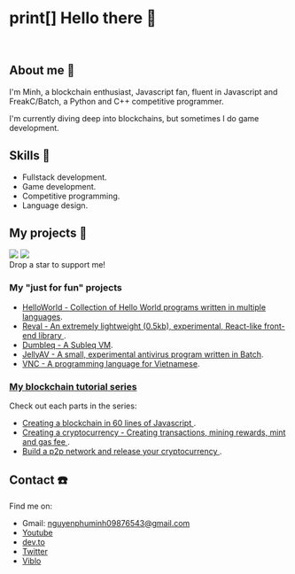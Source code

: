 # print[] Hello there 👋

<br/>

## About me 📓
I'm Minh, a blockchain enthusiast, Javascript fan, fluent in Javascript and FreakC/Batch, a Python and C++ competitive programmer.

I'm currently diving deep into blockchains, but sometimes I do game development.

## Skills 💪
* Fullstack development.
* Game development.
* Competitive programming.
* Language design.

## My projects 🤩
<a href="https://github.com/nguyenphuminh/JeChain"><img src="https://github-readme-stats.vercel.app/api/pin/?username=nguyenphuminh&repo=JeChain"/></a>
<a href="https://github.com/FreakC-Foundation/FreakC"><img src="https://github-readme-stats.vercel.app/api/pin/?username=FreakC-Foundation&repo=freakc"/></a>
<br/>
Drop a star to support me!

### My "just for fun" projects
* [HelloWorld - Collection of Hello World programs written in multiple languages](https://github.com/nguyenphuminh/HelloWorld).
* [Reval - An extremely lightweight (0.5kb), experimental, React-like front-end library ](https://github.com/nguyenphuminh/reval).
* [Dumbleq - A Subleq VM](https://github.com/nguyenphuminh/dumbleq).
* [JellyAV - A small, experimental antivirus program written in Batch](https://github.com/nguyenphuminh/JellyAV).
* [VNC - A programming language for Vietnamese](https://github.com/nguyenphuminh/VNC).

### [My blockchain tutorial series](https://dev.to/freakcdev297/series/15322)
Check out each parts in the series:
* [Creating a blockchain in 60 lines of Javascript ](https://dev.to/freakcdev297/creating-a-blockchain-in-60-lines-of-javascript-5fka).
* [Creating a cryptocurrency - Creating transactions, mining rewards, mint and gas fee ](https://dev.to/freakcdev297/creating-transactions-mining-rewards-mint-and-gas-fee-5hhf).
* [Build a p2p network and release your cryptocurrency ](https://dev.to/freakcdev297/build-a-p2p-network-and-release-your-cryptocurrency-clf).

## Contact ☎️
Find me on:
* Gmail: nguyenphuminh09876543@gmail.com
* [Youtube](https://www.youtube.com/channel/UCfoL6jxesUq0urUHBqXY1WA)
* [dev.to](https://dev.to/freakcdev297)
* [Twitter](https://twitter.com/NguynPhMinh8)
* [Viblo](https://viblo.asia/u/freakcdev)
